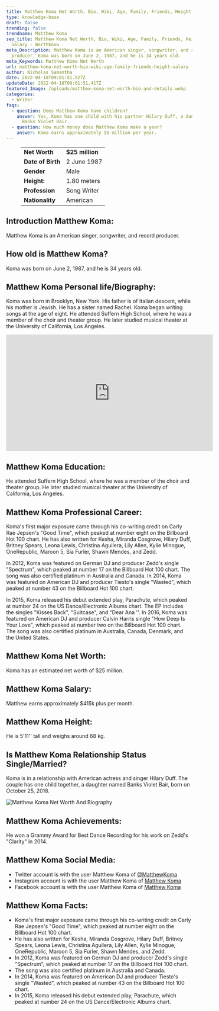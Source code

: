 ```yaml
---
title: Matthew Koma Net Worth, Bio, Wiki, Age, Family, Friends, Height & Salary
type: knowledge-base
draft: false
trending: false
trendname: Matthew Koma
seo_title: Matthew Koma Net Worth, Bio, Wiki, Age, Family, Friends, Height &
  Salary - Worthknow
meta_Description: Matthew Koma is an American singer, songwriter, and record
  producer. Koma was born on June 2, 1987, and he is 34 years old.
meta_Keywords: Matthew Koma Net Worth
url: matthew-koma-net-worth-bio-wiki-age-family-friends-height-salary
author: Nicholas Samantha
date: 2022-04-18T09:01:51.927Z
updateDate: 2022-04-18T09:01:51.417Z
featured_Image: /uploads/matthew-koma-net-worth-bio-and-details.webp
categories:
  - Writer
faqs:
  - question: Does Matthew Koma have children?
    answer: Yes, Koma has one child with his partner Hilary Duff, a daughter named
      Banks Violet Bair.
  - question: How much money does Matthew Koma make a year?
    answer: Koma earns approximately $5 million per year.
---
```

<figure class="wp-block-table is-style-stripes">
  <table>
    <tbody>
      <tr>
        <td>
          <strong>Net Worth</strong>
        </td>
        <td>
          <strong>$25 million</strong>
        </td>
      </tr>
      <tr>
        <td>
          <strong>Date of Birth</strong>
        </td>
        <td>2 June 1987</td>
      </tr>
      <tr>
        <td>
          <strong>Gender</strong>
        </td>
        <td>Male</td>
      </tr>
      <tr>
        <td>
          <strong>Height:</strong>
        </td>
        <td>1.80 meters</td>
      </tr>
      <tr>
        <td>
          <strong>Profession</strong>
        </td>
        <td>Song Writer</td>
      </tr>
      <tr>
        <td>
          <strong>Nationality</strong>
        </td>
        <td>American</td>
      </tr>
    </tbody>
  </table>
</figure>

## **Introduction Matthew Koma:**

Matthew Koma is an American singer, songwriter, and record producer. 

## **How old is Matthew Koma?**

Koma was born on June 2, 1987, and he is 34 years old.

## **Matthew Koma Personal life/Biography:**

Koma was born in Brooklyn, New York. His father is of Italian descent, while his mother is Jewish. He has a sister named Rachel. Koma began writing songs at the age of eight. He attended Suffern High School, where he was a member of the choir and theater group. He later studied musical theater at the University of California, Los Angeles.

<iframe width="560" height="315" src="https://www.youtube.com/embed/HtUMEPuOM4s" title="YouTube video player" frameborder="0" allow="accelerometer; autoplay; clipboard-write; encrypted-media; gyroscope; picture-in-picture" allowfullscreen></iframe>

## **Matthew Koma Education:**

He attended Suffern High School, where he was a member of the choir and theater group. He later studied musical theater at the University of California, Los Angeles.

## **Matthew Koma Professional Career:**

Koma's first major exposure came through his co-writing credit on Carly Rae Jepsen's "Good Time", which peaked at number eight on the Billboard Hot 100 chart. He has also written for Kesha, Miranda Cosgrove, Hilary Duff, Britney Spears, Leona Lewis, Christina Aguilera, Lily Allen, Kylie Minogue, OneRepublic, Maroon 5, Sia Furler, Shawn Mendes, and Zedd.

In 2012, Koma was featured on German DJ and producer Zedd's single "Spectrum", which peaked at number 17 on the Billboard Hot 100 chart. The song was also certified platinum in Australia and Canada. In 2014, Koma was featured on American DJ and producer Tiesto's single "Wasted", which peaked at number 43 on the Billboard Hot 100 chart.

In 2015, Koma released his debut extended play, Parachute, which peaked at number 24 on the US Dance/Electronic Albums chart. The EP includes the singles "Kisses Back", "Suitcase", and "Dear Ana ''. In 2016, Koma was featured on American DJ and producer Calvin Harris single "How Deep Is Your Love", which peaked at number two on the Billboard Hot 100 chart. The song was also certified platinum in Australia, Canada, Denmark, and the United States. 

## **Matthew Koma Net Worth:**

Koma has an estimated net worth of $25 million.

## Matthew Koma Salary:

Matthew earns approximately $415k plus per month.

## **Matthew Koma Height:**

He is 5'11'' tall and weighs around 68 kg.

## **Is Matthew Koma Relationship Status Single/Married?**

Koma is in a relationship with American actress and singer Hilary Duff. The couple has one child together, a daughter named Banks Violet Bair, born on October 25, 2018.

![Matthew Koma Net Worth And Biography](/uploads/matthew-koma-net-worth.webp)

## **Matthew Koma Achievements:**

He won a Grammy Award for Best Dance Recording for his work on Zedd's "Clarity" in 2014.

## **Matthew Koma Social Media:**

* Twitter account is with the user Matthew Koma of  <a href="https://twitter.com/MatthewKoma" target="_blank" rel="nofollow" rel="noopener">@MatthewKoma</a>
* Instagram account is with the user Matthew Koma of  <a href="https://www.instagram.com/matthewkoma/" target="_blank" rel="nofollow" rel="noopener">Matthew Koma</a>
* Facebook account is with the user Matthew Koma of  <a href="https://web.facebook.com/MatthewKoma" target="_blank" rel="nofollow" rel="noopener">Matthew Koma </a>

## **Matthew Koma Facts:**

* Koma's first major exposure came through his co-writing credit on Carly Rae Jepsen's "Good Time", which peaked at number eight on the Billboard Hot 100 chart.
* He has also written for Kesha, Miranda Cosgrove, Hilary Duff, Britney Spears, Leona Lewis, Christina Aguilera, Lily Allen, Kylie Minogue, OneRepublic, Maroon 5, Sia Furler, Shawn Mendes, and Zedd.
* In 2012, Koma was featured on German DJ and producer Zedd's single "Spectrum", which peaked at number 17 on the Billboard Hot 100 chart.
* The song was also certified platinum in Australia and Canada.
* In 2014, Koma was featured on American DJ and producer Tiesto's single "Wasted", which peaked at number 43 on the Billboard Hot 100 chart.
* In 2015, Koma released his debut extended play, Parachute, which peaked at number 24 on the US Dance/Electronic Albums chart.